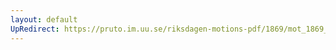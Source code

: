 ```yaml
---
layout: default
UpRedirect: https://pruto.im.uu.se/riksdagen-motions-pdf/1869/mot_1869__ak__151.pdf
---
```

